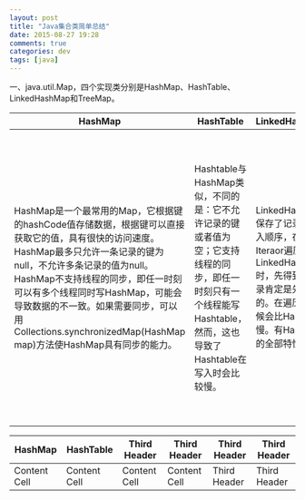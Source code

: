 ```yaml
---
layout: post
title: "Java集合类简单总结"
date: 2015-08-27 19:28
comments: true
categories: dev
tags: [java]
---
```

一、java.util.Map，四个实现类分别是HashMap、HashTable、LinkedHashMap和TreeMap。

| HashMap| HashTable | LinkedHashMap |WeakHashMap |IdentityHashMap|TreeMap|
| ------------ | ------------- | ------------ |------------ |------------ |------------ |
| HashMap是一个最常用的Map，它根据键的hashCode值存储数据，根据键可以直接获取它的值，具有很快的访问速度。HashMap最多只允许一条记录的键为null，不允许多条记录的值为null。HashMap不支持线程的同步，即任一时刻可以有多个线程同时写HashMap，可能会导致数据的不一致。如果需要同步，可以用Collections.synchronizedMap(HashMap map)方法使HashMap具有同步的能力。 | Hashtable与HashMap类似，不同的是：它不允许记录的键或者值为空；它支持线程的同步，即任一时刻只有一个线程能写Hashtable，然而，这也导致了Hashtable在写入时会比较慢。 | LinkedHashMap保存了记录的插入顺序，在用Iteraor遍历LinkedHashMap时，先得到的记录肯定是先插入的。在遍历的时候会比HashMap慢。有HashMap的全部特性。| 在短时间内就过期的缓存时最好使用WeakHashMap.以弱键实现的基于哈希表的map。当某个键不再正常使用时，将自动移除其条目。精确来说，对于一个给定的键，其映射的存在并不阻止垃圾回收器对该键的丢弃，这就使该键成为可终止的，被终止，然后被回收的对象。 |1、比较key是否相等，比较的是引用，而不是内容，即用==而不是用equals()即：当且仅当key1 == key2 时，才认为是两个键相等。2、用一Object数组存储key-value对，数组大小为map容量的2倍，在i索引处存放key，i+1索引处存放value 3、处理冲突采用线性探测法。 |TreeMap能够把它保存的记录根据键排序，默认是按升序排序，也可以指定排序的比较器。当用Iteraor遍历TreeMap时，得到的记录是排过序的。TreeMap的键和值都不能为空。|







| HashMap      | HashTable     | Third Header |Third Header |Third Header |Third Header |
| ------------ | ------------- | ------------ |------------ |------------ |------------ |
| Content Cell | Content Cell  | Content Cell |Content Cell |Third Header |Third Header |

